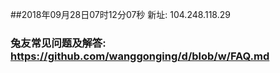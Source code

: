 ##2018年09月28日07时12分07秒 新址: 104.248.118.29
### 兔友常见问题及解答: https://github.com/wanggonging/d/blob/w/FAQ.md
